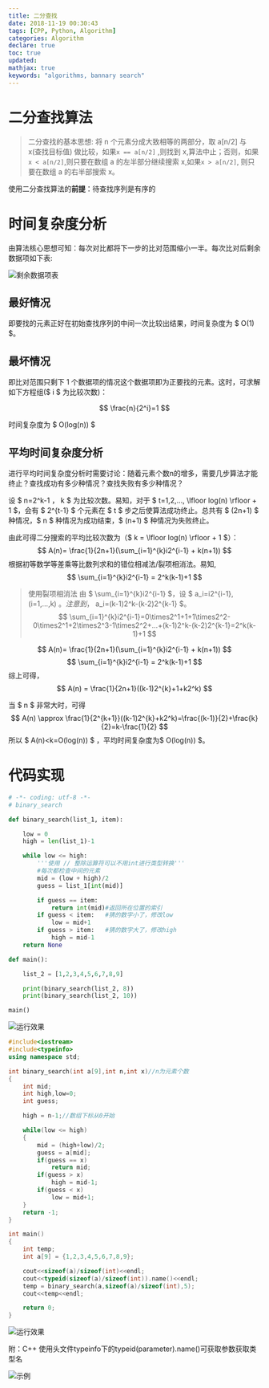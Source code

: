```yaml
---
title: 二分查找
date: 2018-11-19 00:30:43
tags: [CPP, Python, Algorithm]
categories: Algorithm
declare: true
toc: true
updated:
mathjax: true
keywords: "algorithms, bannary search"
---
```


# 二分查找算法

> 二分查找的基本思想: 将 n 个元素分成大致相等的两部分，取 a[n/2] 与 x(查找目标值) 做比较，如果`x == a[n/2]` ,则找到 x,算法中止；否则，如果`x < a[n/2]`,则只要在数组 a 的左半部分继续搜索 x,如果`x > a[n/2]`, 则只要在数组 a 的右半部搜索 x。

使用二分查找算法的**前提**：待查找序列是有序的

# 时间复杂度分析

由算法核心思想可知：每次对比都将下一步的比对范围缩小一半。每次比对后剩余数据项如下表:

![剩余数据项表](https://pic1.imgdb.cn/item/6367af5816f2c2beb1891990.jpg)

## 最好情况

即要找的元素正好在初始查找序列的中间一次比较出结果，时间复杂度为 $ O(1) $。

## 最坏情况

即比对范围只剩下 1 个数据项的情况这个数据项即为正要找的元素。这时，可求解如下方程组($ i $ 为比较次数)：

$$ \frac{n}{2^i}=1 $$

时间复杂度为 $ O(log(n)) $

## 平均时间复杂度分析

进行平均时间复杂度分析时需要讨论：随着元素个数n的增多，需要几步算法才能终止？查找成功有多少种情况？查找失败有多少种情况？

设 $ n=2^k-1 $，$ k $ 为比较次数。易知，对于 $ t=1,2,..., \lfloor log(n) \rfloor + 1 $，会有 $ 2^{t-1} $ 个元素在 $ t $ 步之后使算法成功终止。总共有 $ (2n+1) $ 种情况，$ n $ 种情况为成功结束，$ (n+1) $ 种情况为失败终止。

由此可得二分搜索的平均比较次数为（$ k = \lfloor log(n) \rfloor + 1 $）：
$$ A(n)= \frac{1}{2n+1}(\sum_{i=1}^{k}i2^{i-1} + k(n+1)) $$
根据初等数学等差乘等比数列求和的错位相减法/裂项相消法。易知,
$$ \sum_{i=1}^{k}i2^{i-1} = 2^k(k-1)+1 $$

>使用裂项相消法
>由 $ \sum_{i=1}^{k}i2^{i-1} $，设 $ a_i=i2^{i-1},(i=1,...,k) $。注意到，$ a_i=(k-1)2^k-(k-2)2^{k-1} $。
>$$ \sum_{i=1}^{k}i2^{i-1}=0\times2^1+1+1\times2^2-0\times2^1+2\times2^3-1\times2^2+...+(k-1)2^k-(k-2)2^{k-1}=2^k(k-1)+1 $$

$$ A(n)= \frac{1}{2n+1}(\sum_{i=1}^{k}i2^{i-1} + k(n+1)) $$
$$ \sum_{i=1}^{k}i2^{i-1} = 2^k(k-1)+1 $$
综上可得，$$ A(n) = \frac{1}{2n+1}((k-1)2^{k}+1+k2^k) $$

当 $ n $ 非常大时，可得
$$ A(n) \approx \frac{1}{2^{k+1}}((k-1)2^{k}+k2^k)=\frac{(k-1)}{2}+\frac{k}{2}=k-\frac{1}{2} $$
所以 $ A(n)<k=O(log(n)) $ ，平均时间复杂度为$ O(log(n)) $。


# 代码实现

```python
# -*- coding: utf-8 -*-
# binary_search

def binary_search(list_1, item):

    low = 0
    high = len(list_1)-1

    while low <= high:
        '''使用 // 整除运算符可以不用int进行类型转换'''
        #每次都检查中间的元素
        mid = (low + high)/2
        guess = list_1[int(mid)]

        if guess == item:
            return int(mid)#返回所在位置的索引
        if guess < item:   #猜的数字小了，修改low
            low = mid+1
        if guess > item:   #猜的数字大了，修改high
            high = mid-1
    return None

def main():

    list_2 = [1,2,3,4,5,6,7,8,9]

    print(binary_search(list_2, 8))
    print(binary_search(list_2, 10))

main()
```

![运行效果](https://i.imgur.com/5V9geRk.png)

```c++
#include<iostream>
#include<typeinfo>
using namespace std;

int binary_search(int a[9],int n,int x)//n为元素个数
{
    int mid;
    int high,low=0;
	int guess;

    high = n-1;//数组下标从0开始

	while(low <= high)
    {
        mid = (high+low)/2;
        guess = a[mid];
        if(guess == x)
            return mid;
        if(guess > x)
            high = mid-1;
		if(guess < x)
		    low = mid+1;
    }
    return -1;
}

int main()
{
	int temp;
    int a[9] = {1,2,3,4,5,6,7,8,9};

	cout<<sizeof(a)/sizeof(int)<<endl;
	cout<<typeid(sizeof(a)/sizeof(int)).name()<<endl;
    temp = binary_search(a,sizeof(a)/sizeof(int),5);
	cout<<temp<<endl;

	return 0;
}
```

![运行效果](https://i.imgur.com/4IuXQTE.png)

附：C++ 使用头文件typeinfo下的typeid(parameter).name()可获取参数获取类型名

![示例](https://i.imgur.com/U3uKacO.png)